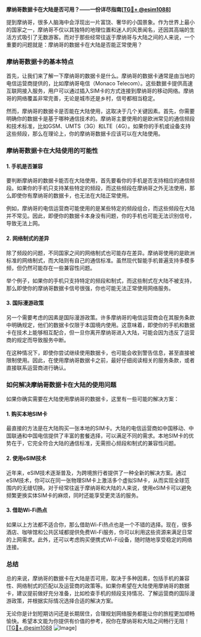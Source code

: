 **摩纳哥数据卡在大陆是否可用？——一份详尽指南[[TG💪+ @esim1088](https://t.me/s/esim1088)]**

提到摩纳哥，很多人脑海中会浮现出一片富饶、奢华的小国景象。作为世界上最小的国家之一，摩纳哥不仅以其独特的地理位置和迷人的风景闻名，还因其高端的生活方式吸引了无数游客。而对于那些经常往返于摩纳哥与大陆之间的人来说，一个重要的问题就是：摩纳哥的数据卡在大陆是否能正常使用？

### **摩纳哥数据卡的基本特点**

首先，让我们来了解一下摩纳哥的数据卡是什么。摩纳哥的数据卡通常是由当地的电信运营商提供的，比如摩纳哥电信（Monaco Telecom）。这些数据卡提供高速互联网接入服务，用户可以通过插入SIM卡的方式连接到摩纳哥的移动网络。摩纳哥的网络覆盖非常完善，无论是城市还是乡村，信号都相当稳定。

然而，摩纳哥的数据卡是否能在大陆使用，这取决于几个关键因素。首先，你需要明确你的数据卡是基于哪种通信技术的。摩纳哥主要使用的是欧洲常见的通信频段和技术标准，比如GSM、UMTS（3G）和LTE（4G）。如果你的手机或设备支持这些频段，那么在理论上，你的摩纳哥数据卡应该可以在大陆使用。

### **摩纳哥数据卡在大陆使用的可能性**

#### **1. 手机是否兼容**

要判断摩纳哥的数据卡能否在大陆使用，首先要看你的手机是否支持相应的通信频段。如果你的手机只支持某些特定的频段，而这些频段在摩纳哥之外无法使用，那么即使你有摩纳哥的数据卡，也无法在大陆正常使用。

例如，摩纳哥的电信运营商可能使用的是某些特定的频段组合，而这些频段在大陆并不常见。因此，即便你的数据卡本身没有问题，你的手机也可能无法识别信号，导致无法上网。

#### **2. 网络制式的差异**

除了频段的问题，不同国家之间的网络制式也可能存在差异。摩纳哥使用的是欧洲标准的网络制式，而大陆则有自己的通信标准。虽然现代智能手机普遍支持多模多频，但仍然可能存在一些兼容性问题。

举个例子，如果你的手机只支持特定的频段和制式，而这些制式在大陆不被支持，那么即使你的摩纳哥数据卡信号很强，你也可能无法正常使用网络服务。

#### **3. 国际漫游政策**

另一个需要考虑的因素是国际漫游政策。许多摩纳哥的电信运营商会在其服务条款中明确规定，他们的数据卡仅限于本国境内使用。这意味着，即使你的手机和数据卡在技术上能够相互配合，但一旦你离开摩纳哥进入大陆，可能会因为违反了运营商的规定而导致服务中断。

在这种情况下，即使你尝试继续使用数据卡，也可能会收到警告信息，甚至直接被限制使用。因此，在使用摩纳哥数据卡之前，最好仔细阅读相关的服务条款，或者直接联系运营商进行确认。

### **如何解决摩纳哥数据卡在大陆的使用问题**

如果你确实需要在大陆使用摩纳哥的数据卡，这里有一些可能的解决方案：

#### **1. 购买本地SIM卡**

最直接的方法是在大陆购买一张本地的SIM卡。大陆的电信运营商如中国移动、中国联通和中国电信提供了丰富的套餐选择，可以满足不同的需求。本地SIM卡的优势在于，它完全符合大陆的通信标准，无需担心频段和制式的兼容性问题。

#### **2. 使用eSIM技术**

近年来，eSIM技术逐渐普及，为跨境旅行者提供了一种全新的解决方案。通过eSIM技术，你可以在同一张物理SIM卡上激活多个虚拟SIM卡，从而实现全球范围内的无缝切换。对于经常往返于摩纳哥和大陆的人来说，使用eSIM卡可以避免频繁更换实体SIM卡的麻烦，同时还能享受更灵活的服务。

#### **3. 借助Wi-Fi热点**

如果以上方法都不适合你，那么借助Wi-Fi热点也是一个不错的选择。现在，很多酒店、咖啡馆和公共区域都提供免费Wi-Fi服务，你可以利用这些资源来满足日常的上网需求。此外，还可以考虑购买便携式Wi-Fi设备，随时随地享受稳定的网络连接。

### **总结**

总的来说，摩纳哥的数据卡在大陆是否可用，取决于多种因素，包括手机的兼容性、网络制式的匹配以及运营商的政策等。如果你希望在大陆使用摩纳哥的数据卡，建议提前做好充分准备，比如检查手机的频段支持情况、了解运营商的国际漫游政策，并根据实际情况选择合适的解决方案。

无论你是计划短期访问还是长期居住，合理规划网络服务都能让你的旅程更加顺畅愉快。希望本文能为你提供有价值的参考，祝你在摩纳哥和大陆之间畅行无阻！[[TG💪+ @esim1088](https://t.me/s/esim1088) ![Image](https://i.postimg.cc/4NQfJmqS/Snipaste-2025-05-13-00-14-12.png)]